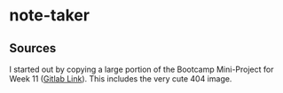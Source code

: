 # note-taker

## Sources

I started out by copying a large portion of the Bootcamp Mini-Project for Week 11 ([Gitlab Link](https://ucdavis.bootcampcontent.com/ucdavis-boot-camp/UCD-VIRT-FSF-PT-03-2023-U-LOLC/-/tree/main/11-Express/01-Activities/Day3/28-Stu_Mini-Project/Main)). This includes the very cute 404 image.